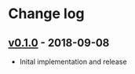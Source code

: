 # Change log

## [v0.1.0] - 2018-09-08

* Inital implementation and release

[v0.1.0]: https://github.com/piotrmurach/benchmark-trend/compare/v0.1.0
